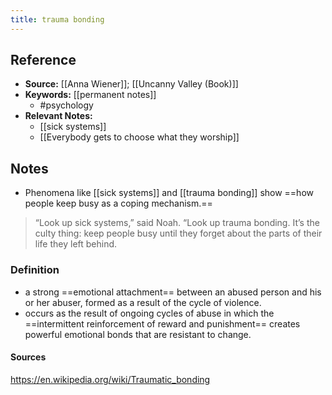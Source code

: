 ```yaml
---
title: trauma bonding
---
```

## Reference
- **Source:** [[Anna Wiener]]; [[Uncanny Valley (Book)]]
- **Keywords:** [[permanent notes]]
	- #psychology
- **Relevant Notes:**
	- [[sick systems]]
	- [[Everybody gets to choose what they worship]]
## Notes
- Phenomena like [[sick systems]] and [[trauma bonding]] show ==how people keep busy as a coping mechanism.==
 >  “Look up sick systems,” said Noah. “Look up trauma bonding. It’s the culty thing: keep people busy until they forget about the parts of their life they left behind.

### Definition
- a strong ==emotional attachment== between an abused person and his or her abuser, formed as a result of the cycle of violence.
- occurs as the result of ongoing cycles of abuse in which the ==intermittent reinforcement of reward and punishment== creates powerful emotional bonds that are resistant to change.

#### Sources
https://en.wikipedia.org/wiki/Traumatic_bonding
